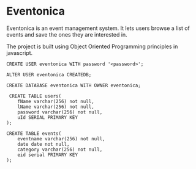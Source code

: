 # Eventonica
Eventonica is an event management system. It lets users browse a list of events and save the ones they are interested in. 

The project is built using Object Oriented Programming principles in javascript.

```
CREATE USER eventonica WITH password '<password>';
```

```
ALTER USER eventonica CREATEDB;
```

```
CREATE DATABASE eventonica WITH OWNER eventonica;
```

```
 CREATE TABLE users(
    fName varchar(256) not null,
    lName varchar(256) not null,
    password varchar(256) not null,
    uId SERIAL PRIMARY KEY
);
```

```
CREATE TABLE events(
    eventname varchar(256) not null,
    date date not null,
    category varchar(256) not null,
    eid serial PRIMARY KEY
);
```